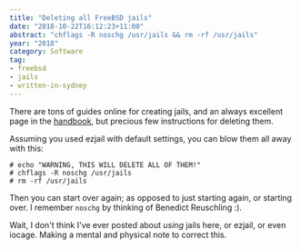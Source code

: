 ```yaml
---
title: "Deleting all FreeBSD jails"
date: "2018-10-22T16:12:23+11:00"
abstract: "chflags -R noschg /usr/jails && rm -rf /usr/jails"
year: "2018"
category: Software
tag:
- freebsd
- jails
- written-in-sydney
---
```

There are tons of guides online for creating jails, and an always excellent page in the [handbook], but precious few instructions for deleting them.

Assuming you used ezjail with default settings, you can blow them all away with this:

    # echo "WARNING, THIS WILL DELETE ALL OF THEM!"
    # chflags -R noschg /usr/jails
    # rm -rf /usr/jails

Then you can start over again; as opposed to just starting again, or starting over. I remember `noschg` by thinking of Benedict Reuschling :).

Wait, I don't think I've ever posted about *using* jails here, or ezjail, or even iocage. Making a mental and physical note to correct this.

[handbook]: https://www.freebsd.org/doc/handbook/jails-ezjail.html

